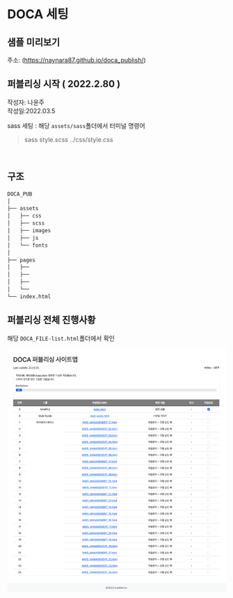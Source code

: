 # DOCA 세팅

## 샘플 미리보기
주소: (https://naynara87.github.io/doca_publish/)

## 퍼블리싱 시작 ( 2022.2.80 )
작성자: 나윤주<br>
작성일:2022.03.5

sass 세팅 : 해당 `assets/sass`폴더에서 터미널 명령어
>sass style.scss ../css/style.css


<br>

## 구조

```bash
DOCA_PUB
│
├── assets
│   ├── css
│   ├── scss
│   ├── images
│   ├── js
│   └── fonts
│
├── pages
│   ├── 
│   ├── 
│   ├── 
│   └── 
└── index.html
``` 

## 퍼블리싱 전체 진행사황
해당 `DOCA_FILE-list.html`폴더에서 확인

![퍼블리싱 내용](/assets/images/common/pub_process.png)